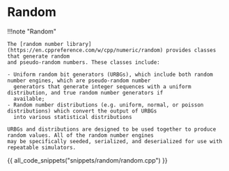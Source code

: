 # Random

!!!note "Random"

    The [random number library](https://en.cppreference.com/w/cpp/numeric/random) provides classes that generate random
    and pseudo-random numbers. These classes include:

    - Uniform random bit generators (URBGs), which include both random number engines, which are pseudo-random number
      generators that generate integer sequences with a uniform distribution, and true random number generators if 
      available;
    - Random number distributions (e.g. uniform, normal, or poisson distributions) which convert the output of URBGs 
      into various statistical distributions

    URBGs and distributions are designed to be used together to produce random values. All of the random number engines 
    may be specifically seeded, serialized, and deserialized for use with repeatable simulators.

{{ all_code_snippets("snippets/random/random.cpp") }}

